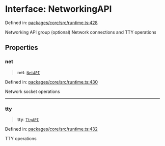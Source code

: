 # Interface: NetworkingAPI

Defined in: [packages/core/src/runtime.ts:428](https://github.com/vdeantoni/unblessed/blob/cda5e27f3d59c079a4be779247045dff26f0e9d3/packages/core/src/runtime.ts#L428)

Networking API group (optional)
Network connections and TTY operations

## Properties

### net

> **net**: [`NetAPI`](runtime.Interface.NetAPI.md)

Defined in: [packages/core/src/runtime.ts:430](https://github.com/vdeantoni/unblessed/blob/cda5e27f3d59c079a4be779247045dff26f0e9d3/packages/core/src/runtime.ts#L430)

Network socket operations

***

### tty

> **tty**: [`TtyAPI`](runtime.Interface.TtyAPI.md)

Defined in: [packages/core/src/runtime.ts:432](https://github.com/vdeantoni/unblessed/blob/cda5e27f3d59c079a4be779247045dff26f0e9d3/packages/core/src/runtime.ts#L432)

TTY operations
